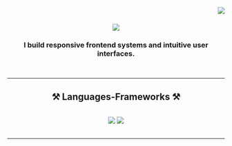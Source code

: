 <img align="right" src="https://visitor-badge.laobi.icu/badge?page_id=salesp07.salesp07" />

<h1 align="center">
    <img src="https://readme-typing-svg.herokuapp.com/?font=Righteous&size=35&center=true&vCenter=true&width=500&height=70&duration=4000&lines=Hi+There!+;+I'm+Jackz!;" />
</h1>

<h3 align="center">I build responsive frontend systems and intuitive user interfaces.</h3>

<br/>
<hr/>

<h2 align="center">⚒️ Languages-Frameworks ⚒️</h2>
<br/>
<div align="center">
    <img src="https://skillicons.dev/icons?i=html,css,github,tailwind,git" />
    <img src="https://skillicons.dev/icons?i=javascript" /><br>
</div>

<br/>
<hr/>
